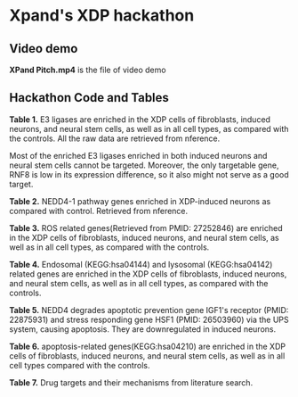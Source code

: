 # Xpand's XDP hackathon 

## Video demo

**XPand Pitch.mp4** is the file of video demo

## Hackathon Code and Tables

**Table 1.** E3 ligases are enriched in the XDP cells of fibroblasts, induced neurons, and neural stem cells, as well as in all cell types, as compared with the controls. All the raw data are retrieved from nference.

Most of the enriched E3 ligases enriched in both induced neurons and neural stem cells cannot be targeted. Moreover, the only targetable gene, RNF8 is low in its expression difference, so it also might not serve as a good target. 

**Table 2.** NEDD4-1 pathway genes enriched in XDP-induced neurons as compared with control. Retrieved from nference.

**Table 3.** ROS related genes(Retrieved from PMID: 27252846) are enriched in the XDP cells of fibroblasts, induced neurons, and neural stem cells, as well as in all cell types, as compared with the controls.

**Table 4.** Endosomal (KEGG:hsa04144) and lysosomal (KEGG:hsa04142) related genes are enriched in the XDP cells of fibroblasts, induced neurons, and neural stem cells, as well as in all cell types, as compared with the controls.

**Table 5.** NEDD4 degrades apoptotic prevention gene IGF1's receptor (PMID: 22875931) and stress responding gene HSF1 (PMID: 26503960) via the UPS system, causing apoptosis. They are downregulated in induced neurons.

**Table 6.** apoptosis-related genes(KEGG:hsa04210) are enriched in the XDP cells of fibroblasts, induced neurons, and neural stem cells, as well as in all cell types compared with the controls.

**Table 7.** Drug targets and their mechanisms from literature search.

